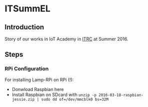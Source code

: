 # ITSummEL
## Introduction
Story of our works in IoT Academy in [ITRC](http://itrc.ac.ir) at Summer 2016.
## Steps
### RPi Configuration
For installing Lamp-RPi on RPi (!):
- Donwload Raspbian here
- Install Raspbian on SDcard with `unzip -p 2016-03-18-raspbian-jessie.zip | sudo dd of=/dev/mmcblk0 bs=32M`
